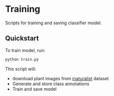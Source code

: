 # Training
Scripts for training and saving classifier model. 

## Quickstart

To train model, run:
```bash
python train.py
```

This script will:
- download plant images from [inaturalist](https://www.inaturalist.org) dataset
- Generate and store class annotations
- Train and save model
